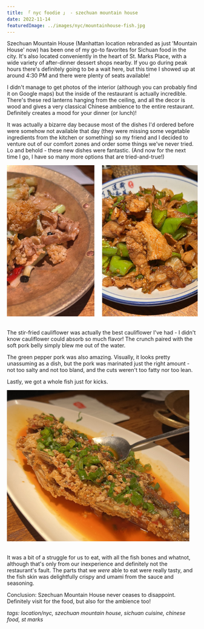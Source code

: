 ```yaml
---
title: 「 nyc foodie 」 - szechuan mountain house
date: 2022-11-14
featuredImage: ../images/nyc/mountainhouse-fish.jpg
---
```

Szechuan Mountain House (Manhattan location rebranded as just 'Mountain House' now) has been one of my go-to favorites for Sichuan food in the city. It's also located conveniently in the heart of St. Marks Place, with a wide variety of after-dinner dessert shops nearby. If you go during peak hours there's definitely going to be a wait here, but this time I showed up at around 4:30 PM and there were plenty of seats available! 

I didn't manage to get photos of the interior (although you can probably find it on Google maps) but the inside of the restaurant is actually incredible. There's these red lanterns hanging from the ceiling, and all the decor is wood and gives a very classical Chinese ambience to the entire restaurant. Definitely creates a mood for your dinner (or lunch)!

It was actually a bizarre day because most of the dishes I'd ordered before were somehow not available that day (they were missing some vegetable ingredients from the kitchen or something) so my friend and I decided to venture out of our comfort zones and order some things we've never tried. Lo and behold - these new dishes were fantastic. (And now for the next time I go, I have so many more options that are tried-and-true!)

<div>
    <img src="../images/nyc/mountainhouse.jpeg"
        alt="Mountain house cauliflower and pork"
        style="height: 400px; object-fit:cover;display:inline-block;"
    />
</div>
<br>

The stir-fried cauliflower was actually the best cauliflower I've had - I didn't know cauliflower could absorb so much flavor! The crunch paired with the soft pork belly simply blew me out of the water.


The green pepper pork was also amazing. Visually, it looks pretty unassuming as a dish, but the pork was marinated just the right amount - not too salty and not too bland, and the cuts weren't too fatty nor too lean.


Lastly, we got a whole fish just for kicks.

<div>
    <img src="../images/nyc/mountainhouse-fish.jpg"
        alt="Mountain house fish"
        style="height: 400px; object-fit:cover;display:inline-block;"
    />
</div>
<br>

It was a bit of a struggle for us to eat, with all the fish bones and whatnot, although that's only from our inexperience and definitely not the restaurant's fault. The parts that we _were_ able to eat were really tasty, and the fish skin was delightfully crispy and umami from the sauce and seasoning. 

Conclusion: Szechuan Mountain House never ceases to disappoint. Definitely visit for the food, but also for the ambience too!

_tags: location/nyc, szechuan mountain house, sichuan cuisine, chinese food, st marks_







